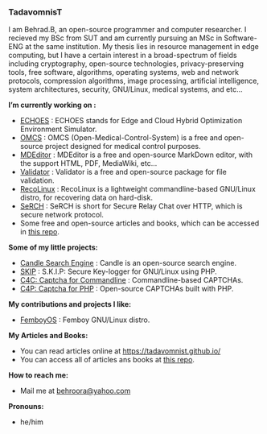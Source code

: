 ### TadavomnisT

I am Behrad.B, an open-source programmer and computer researcher. I recieved my BSc from SUT and am currently pursuing an MSc in Software-ENG at the same institution. My thesis lies in resource management in edge computing, but I have a certain interest in a broad-spectrum of fields including cryptography, open-source technologies, privacy-preserving tools, free software, algorithms, operating systems, web and network protocols, compression algorithms, image processing, artificial intelligence, system architectures, security, GNU/Linux, medical systems, and etc...

**I’m currently working on :**
+ [ECHOES](https://github.com/TadavomnisT/ECHOES) : ECHOES stands for Edge and Cloud Hybrid Optimization Environment Simulator.
+ [OMCS](https://github.com/Tadavomnism/Open-Medical-Control-System) : OMCS (Open-Medical-Control-System) is a free and open-source project designed for medical control purposes.
+ [MDEditor](https://github.com/TadavomnisT/MDEditor) : MDEditor is a free and open-source MarkDown editor, with the support HTML, PDF, MediaWiki, etc...
+ [Validator](https://github.com/TadavomnisT/validator) : Validator is a free and open-source package for file validation.
+ [RecoLinux](https://github.com/TadavomnisT/RecoLinux) : RecoLinux is a lightweight commandline-based GNU/Linux distro, for recovering data on hard-disk. 
+ [SeRCH](https://github.com/TadavomnisT/SeRCH) :  SeRCH is short for Secure Relay Chat over HTTP, which is secure network protocol.
+ Some free and open-source articles and books, which can be accessed in [this repo](https://github.com/TadavomnisT/Free_Books-Documents). 

**Some of my little projects:**
+ [Candle Search Engine](https://github.com/TadavomnisT/candle_search_engine) : Candle is an open-source search engine.
+ [SKIP](https://github.com/TadavomnisT/SKIP) : S.K.I.P: Secure Key-logger for GNU/Linux using PHP.
+ [C4C: Captcha for Commandline](https://github.com/TadavomnisT/captcha-for-commandline) : Commandline-based CAPTCHAs.
+ [C4P: Captcha for PHP](https://github.com/TadavomnisT/captcha_for_php) : Open-source CAPTCHAs built with PHP.

**My contributions and projects I like:**
+ [FemboyOS](https://github.com/Sugaryyyy/FemboyOS) : Femboy GNU/Linux distro.

**My Articles and Books:**
* You can read articles online at https://tadavomnist.github.io/
* You can access all of articles ans books at [this repo](https://github.com/TadavomnisT/Free_Books-Documents).

**How to reach me:**
+ Mail me at behroora@yahoo.com

**Pronouns:** 
+ he/him

